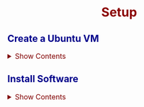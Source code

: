 # Setup

<style>
    h1 {
        color: DarkRed;
        text-align: center;
    }
    h2 {
        color: DarkBlue;
    }
    h3 {
        color: DarkGreen;
    }
    h4 {
        color: DarkMagenta;
    }
    strong {
        color: Maroon;
    }
    em {
        color: Maroon;
    }
    img {
        display: block;
        margin-left: auto;
        margin-right: auto
    }
    code {
        color: SlateBlue;
    }
    mark {
        background-color:GoldenRod;
    }
</style>

## Create a Ubuntu VM

<details><summary style="color:Maroon;font-size:16px;">Show Contents</summary>

- Machine type: e2-standard-4
- Architecture: x86/64
- Boot disk
    - Image: ubuntu-20.04-lts
    - Type: SSD persistent disk
    - Size: 100 GB
- Allow full access to all Cloud APIs
- HTTP traffic: On
- HTTPS traffic: On

</details>

## Install Software

<details><summary style="color:Maroon;font-size:16px;">Show Contents</summary>

### Docker engine 

<details><summary style="color:Maroon;font-size:16px;">Show Contents</summary>

Docker engine is the only prerequisites for minikube. Use 
[this](https://docs.docker.com/engine/install/ubuntu/#uninstall-docker-engine)
as reference.

1. Uninstall old versions
    ```bash
    for pkg in docker.io docker-doc docker-compose podman-docker containerd runc; \
    do sudo apt-get remove $pkg; done
    sudo rm -rf /var/lib/docker
    sudo rm -rf /var/lib/containerd
    ```

2. Update the apt package index and install packages to allow apt to use a repository over HTTPS:
    ```bash
    sudo apt-get update
    sudo apt-get install ca-certificates curl gnupg
    ```

3. Add Docker’s official GPG key:
    ```bash
    sudo install -m 0755 -d /etc/apt/keyrings
    curl -fsSL https://download.docker.com/linux/ubuntu/gpg | sudo gpg --dearmor -o /etc/apt/keyrings/docker.gpg
    sudo chmod a+r /etc/apt/keyrings/docker.gpg
    ```
3. Use the following command to set up the repository:
    ```bash
    echo \
    "deb [arch="$(dpkg --print-architecture)" signed-by=/etc/apt/keyrings/docker.gpg] https://download.docker.com/linux/ubuntu \
    "$(. /etc/os-release && echo "$VERSION_CODENAME")" stable" | \
    sudo tee /etc/apt/sources.list.d/docker.list > /dev/null
    ```
4. Update the apt package index:
    ```bash
    sudo apt-get update
    ```
5. Install the latest Docker Engine, containerd, and Docker Compose.
    ```bash
    sudo apt-get install docker-ce docker-ce-cli containerd.io docker-buildx-plugin docker-compose-plugin
    ```
6. Verify that the Docker Engine installation is successful by running the `hello-world` image.
    ```bash
    sudo docker run hello-world
    ```

</details>

### minikube

<details><summary style="color:Maroon;font-size:16px;">Show Contents</summary>

1. To download the latest minikube stable release on x86-64 Linux using binary download:
    ```bash
    curl -LO https://storage.googleapis.com/minikube/releases/latest/minikube-linux-amd64
    ```
2. Install 
    ```bash
    sudo install minikube-linux-amd64 /usr/local/bin/minikube
    ```
3. Start the cluster
    ```bash
    sudo usermod -aG docker $USER && newgrp docker
    minikube start --driver=docker
    ```
4. Let the minikube can download the appropriate version of kubectl:
    ```bash
    minikube kubectl -- get po -A
    ```
5. Make docker the default driver:
    ```bash
    minikube config set driver docker
    ```
5. Create an alias
    ```bash
    echo 'alias kubectl="minikube kubectl --"' >> ~/.bashrc
    echo 'alias k="minikube kubectl --"' >> ~/.bashrc
    source ~/.bashrc
    ```
6. Create a sample deployment
    ```bash
    kubectl create deployment hello-minikube --image=kicbase/echo-server:1.0
    kubectl get pods
    ```

</details>

### python 3.8

<details><summary style="color:Maroon;font-size:16px;">Show Contents</summary>
```bash
sudo apt update
sudo apt install software-properties-common
sudo apt autoremove
sudo add-apt-repository ppa:deadsnakes/ppa
sudo apt update
sudo apt install python3.8
python3 --version
echo "alias python='python3'" >> ~/.bashrc
source ~/.bashrc
```

</details>

### Kubectl

<details><summary style="color:Maroon;font-size:16px;">Show Contents</summary>
Kubectl is required by other packages such as Knative.

1. Download the latest version
    ```bash
    curl -LO "https://dl.k8s.io/release/$(curl -L -s https://dl.k8s.io/release/stable.txt)/bin/linux/amd64/kubectl"
    ```
2. Install
    ```bash
    sudo install -o root -g root -m 0755 kubectl /usr/local/bin/kubectl
    ```
3. Verify the installation
    ```bash
    kubectl version --client
    ```

</details>

### Google Cloud SDK

<details><summary style="color:Maroon;font-size:16px;">Show Contents</summary>
1. Removed the preinstalled gcloud
    ```bash
    sudo /usr/bin/snap remove google-cloud-cli
    ```
2. Install gcloud cli (reference: https://cloud.google.com/sdk/docs/install#linux)
    ```bash
    curl -O https://dl.google.com/dl/cloudsdk/channels/rapid/downloads/google-cloud-cli-437.0.0-linux-x86_64.tar.gz
    tar xf google-cloud-cli-437.0.0-linux-x86_64.tar.gz
    ./google-cloud-sdk/install.sh
    # enable auto-completion
    source ~/.bashrc
    gcloud components install beta
    gcloud components install cloud-run-proxy
    ```
3. Config gcloud
    ```bash
    gcloud config set project ibcwe-event-layer-f3ccf6d9
    gcloud config set run/region us-central1
    ```

</details>

### golang 1.20

<details><summary style="color:Maroon;font-size:16px;">Show Contents</summary>
```bash
wget https://go.dev/dl/go1.20.5.linux-amd64.tar.gz
tar xvf go1.20.5.linux-amd64.tar.gz
sudo mv go /usr/local
echo 'export GOROOT=/usr/local/go' >> ~/.bashrc
echo 'export GOPATH=$HOME/go' >> ~/.bashrc
echo 'export PATH=$GOPATH/bin:$GOROOT/bin:$PATH' >> ~/.bashrc
source ~/.bashrc
go version
```

</details>

### JDK 17

<details><summary style="color:Maroon;font-size:16px;">Show Contents</summary>

```bash
# Ensure the necessary packages are present:
apt install -y wget apt-transport-https

#Download the Eclipse Adoptium GPG key:
mkdir -p /etc/apt/keyrings
wget -O - https://packages.adoptium.net/artifactory/api/gpg/key/public | tee /etc/apt/keyrings/adoptium.asc

# Configure the Eclipse Adoptium apt repository. To check the full list of 
# versions supported take a look at the list in the tree at 
# https://packages.adoptium.net/ui/native/deb/dists/.
#
# For Linux Mint (based on Ubuntu) you have to replace VERSION_CODENAME with UBUNTU_CODENAME.
echo "deb [signed-by=/etc/apt/keyrings/adoptium.asc] https://packages.adoptium.net/artifactory/deb $(awk -F= '/^VERSION_CODENAME/{print$2}' /etc/os-release) main" | tee /etc/apt/sources.list.d/adoptium.list
 	
# Install the Temurin version you require:
apt update 
apt install temurin-17-jdk
```

</details>
</details>